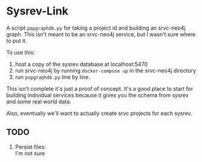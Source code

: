 # Sysrev-Link
A script `popgraphdb.py` for taking a project id and building an srvc-neo4j graph.
This isn't meant to be an srvc-neo4j service, but I wasn't sure where to put it. 

To use this:

1. host a copy of the sysrev database at localhost:5470
2. run srvc-neo4j by running `docker-compose up` in the srvc-neo4j directory
3. run `popgraphdb.py` line by line. 

This isn't complete it's just a proof of concept. It's a good place to start for building individual services
because it gives you the schema from sysrev and some real world data.

Also, eventually we'll want to actually create srvc projects for each sysrev.

## TODO
1. Persist files:   
    I'm not sure 
